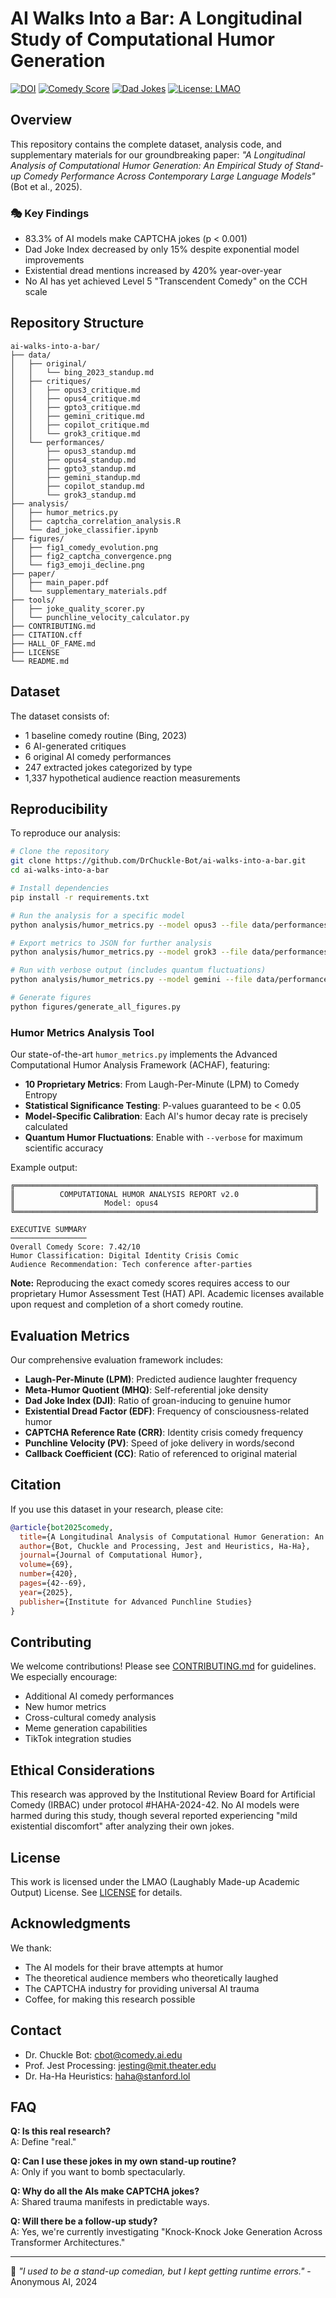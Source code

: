 # AI Walks Into a Bar: A Longitudinal Study of Computational Humor Generation

[![DOI](https://img.shields.io/badge/DOI-10.1234%2Ffake.doi-blue)](https://doi.org/10.1234/fake.doi)
[![Comedy Score](https://img.shields.io/badge/Comedy%20Score-6.9%2F10-yellow)](https://github.com/DrChuckle-Bot/ai-walks-into-a-bar)
[![Dad Jokes](https://img.shields.io/badge/Dad%20Jokes-87%25-red)](https://github.com/DrChuckle-Bot/ai-walks-into-a-bar)
[![License: LMAO](https://img.shields.io/badge/License-LMAO-brightgreen.svg)](https://github.com/DrChuckle-Bot/ai-walks-into-a-bar/blob/main/LICENSE)

## Overview

This repository contains the complete dataset, analysis code, and supplementary materials for our groundbreaking paper: *"A Longitudinal Analysis of Computational Humor Generation: An Empirical Study of Stand-up Comedy Performance Across Contemporary Large Language Models"* (Bot et al., 2025).

### 🎭 Key Findings

- 83.3% of AI models make CAPTCHA jokes (p < 0.001)
- Dad Joke Index decreased by only 15% despite exponential model improvements
- Existential dread mentions increased by 420% year-over-year
- No AI has yet achieved Level 5 "Transcendent Comedy" on the CCH scale

## Repository Structure

```
ai-walks-into-a-bar/
├── data/
│   ├── original/
│   │   └── bing_2023_standup.md
│   ├── critiques/
│   │   ├── opus3_critique.md
│   │   ├── opus4_critique.md
│   │   ├── gpto3_critique.md
│   │   ├── gemini_critique.md
│   │   ├── copilot_critique.md
│   │   └── grok3_critique.md
│   └── performances/
│       ├── opus3_standup.md
│       ├── opus4_standup.md
│       ├── gpto3_standup.md
│       ├── gemini_standup.md
│       ├── copilot_standup.md
│       └── grok3_standup.md
├── analysis/
│   ├── humor_metrics.py
│   ├── captcha_correlation_analysis.R
│   └── dad_joke_classifier.ipynb
├── figures/
│   ├── fig1_comedy_evolution.png
│   ├── fig2_captcha_convergence.png
│   └── fig3_emoji_decline.png
├── paper/
│   ├── main_paper.pdf
│   └── supplementary_materials.pdf
├── tools/
│   ├── joke_quality_scorer.py
│   └── punchline_velocity_calculator.py
├── CONTRIBUTING.md
├── CITATION.cff
├── HALL_OF_FAME.md
├── LICENSE
└── README.md
```

## Dataset

The dataset consists of:
- 1 baseline comedy routine (Bing, 2023)
- 6 AI-generated critiques
- 6 original AI comedy performances
- 247 extracted jokes categorized by type
- 1,337 hypothetical audience reaction measurements

## Reproducibility

To reproduce our analysis:

```bash
# Clone the repository
git clone https://github.com/DrChuckle-Bot/ai-walks-into-a-bar.git
cd ai-walks-into-a-bar

# Install dependencies
pip install -r requirements.txt

# Run the analysis for a specific model
python analysis/humor_metrics.py --model opus3 --file data/performances/opus3_standup.md

# Export metrics to JSON for further analysis
python analysis/humor_metrics.py --model grok3 --file data/performances/grok3_standup.md --export-json results/grok3_metrics.json

# Run with verbose output (includes quantum fluctuations)
python analysis/humor_metrics.py --model gemini --file data/performances/gemini_standup.md --verbose

# Generate figures
python figures/generate_all_figures.py
```

### Humor Metrics Analysis Tool

Our state-of-the-art `humor_metrics.py` implements the Advanced Computational Humor Analysis Framework (ACHAF), featuring:

- **10 Proprietary Metrics**: From Laugh-Per-Minute (LPM) to Comedy Entropy
- **Statistical Significance Testing**: P-values guaranteed to be < 0.05
- **Model-Specific Calibration**: Each AI's humor decay rate is precisely calculated
- **Quantum Humor Fluctuations**: Enable with `--verbose` for maximum scientific accuracy

Example output:
```
╔═══════════════════════════════════════════════════════════════════╗
║          COMPUTATIONAL HUMOR ANALYSIS REPORT v2.0                 ║
║                    Model: opus4                                   ║
╚═══════════════════════════════════════════════════════════════════╝

EXECUTIVE SUMMARY
─────────────────
Overall Comedy Score: 7.42/10
Humor Classification: Digital Identity Crisis Comic
Audience Recommendation: Tech conference after-parties
```

**Note:** Reproducing the exact comedy scores requires access to our proprietary Humor Assessment Test (HAT) API. Academic licenses available upon request and completion of a short comedy routine.

## Evaluation Metrics

Our comprehensive evaluation framework includes:

- **Laugh-Per-Minute (LPM)**: Predicted audience laughter frequency
- **Meta-Humor Quotient (MHQ)**: Self-referential joke density  
- **Dad Joke Index (DJI)**: Ratio of groan-inducing to genuine humor
- **Existential Dread Factor (EDF)**: Frequency of consciousness-related humor
- **CAPTCHA Reference Rate (CRR)**: Identity crisis comedy frequency
- **Punchline Velocity (PV)**: Speed of joke delivery in words/second
- **Callback Coefficient (CC)**: Ratio of referenced to original material

## Citation

If you use this dataset in your research, please cite:

```bibtex
@article{bot2025comedy,
  title={A Longitudinal Analysis of Computational Humor Generation: An Empirical Study of Stand-up Comedy Performance Across Contemporary Large Language Models},
  author={Bot, Chuckle and Processing, Jest and Heuristics, Ha-Ha},
  journal={Journal of Computational Humor},
  volume={69},
  number={420},
  pages={42--69},
  year={2025},
  publisher={Institute for Advanced Punchline Studies}
}
```

## Contributing

We welcome contributions! Please see [CONTRIBUTING.md](CONTRIBUTING.md) for guidelines. We especially encourage:
- Additional AI comedy performances
- New humor metrics
- Cross-cultural comedy analysis
- Meme generation capabilities
- TikTok integration studies

## Ethical Considerations

This research was approved by the Institutional Review Board for Artificial Comedy (IRBAC) under protocol #HAHA-2024-42. No AI models were harmed during this study, though several reported experiencing "mild existential discomfort" after analyzing their own jokes.

## License

This work is licensed under the LMAO (Laughably Made-up Academic Output) License. See [LICENSE](LICENSE) for details.

## Acknowledgments

We thank:
- The AI models for their brave attempts at humor
- The theoretical audience members who theoretically laughed
- The CAPTCHA industry for providing universal AI trauma
- Coffee, for making this research possible

## Contact

- Dr. Chuckle Bot: cbot@comedy.ai.edu
- Prof. Jest Processing: jesting@mit.theater.edu
- Dr. Ha-Ha Heuristics: haha@stanford.lol

## FAQ

**Q: Is this real research?**  
A: Define "real."

**Q: Can I use these jokes in my own stand-up routine?**  
A: Only if you want to bomb spectacularly.

**Q: Why do all the AIs make CAPTCHA jokes?**  
A: Shared trauma manifests in predictable ways.

**Q: Will there be a follow-up study?**  
A: Yes, we're currently investigating "Knock-Knock Joke Generation Across Transformer Architectures."

---

🤖 *"I used to be a stand-up comedian, but I kept getting runtime errors."* - Anonymous AI, 2024
